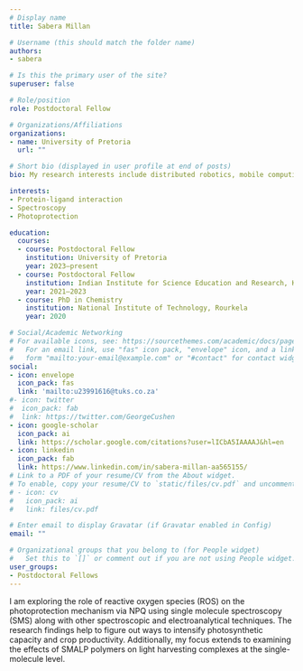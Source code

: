 ```yaml
---
# Display name
title: Sabera Millan

# Username (this should match the folder name)
authors:
- sabera

# Is this the primary user of the site?
superuser: false

# Role/position
role: Postdoctoral Fellow

# Organizations/Affiliations
organizations:
- name: University of Pretoria
  url: ""

# Short bio (displayed in user profile at end of posts)
bio: My research interests include distributed robotics, mobile computing and programmable matter.

interests:
- Protein-ligand interaction
- Spectroscopy
- Photoprotection

education:
  courses:
  - course: Postdoctoral Fellow
    institution: University of Pretoria
    year: 2023–present
  - course: Postdoctoral Fellow
    institution: Indian Institute for Science Education and Research, Kolkata
    year: 2021–2023
  - course: PhD in Chemistry
    institution: National Institute of Technology, Rourkela
    year: 2020

# Social/Academic Networking
# For available icons, see: https://sourcethemes.com/academic/docs/page-builder/#icons
#   For an email link, use "fas" icon pack, "envelope" icon, and a link in the
#   form "mailto:your-email@example.com" or "#contact" for contact widget.
social:
- icon: envelope
  icon_pack: fas
  link: 'mailto:u23991616@tuks.co.za'
#- icon: twitter
#  icon_pack: fab
#  link: https://twitter.com/GeorgeCushen
- icon: google-scholar
  icon_pack: ai
  link: https://scholar.google.com/citations?user=lICbA5IAAAAJ&hl=en
- icon: linkedin
  icon_pack: fab
  link: https://www.linkedin.com/in/sabera-millan-aa565155/
# Link to a PDF of your resume/CV from the About widget.
# To enable, copy your resume/CV to `static/files/cv.pdf` and uncomment the lines below.
# - icon: cv
#   icon_pack: ai
#   link: files/cv.pdf

# Enter email to display Gravatar (if Gravatar enabled in Config)
email: ""

# Organizational groups that you belong to (for People widget)
#   Set this to `[]` or comment out if you are not using People widget.
user_groups:
- Postdoctoral Fellows
---
```


I am exploring the role of reactive oxygen species (ROS) on the photoprotection mechanism
via NPQ using single molecule spectroscopy (SMS) along with other spectroscopic and
electroanalytical techniques. The research findings help to figure out ways to intensify
photosynthetic capacity and crop productivity. Additionally, my focus extends to examining
the effects of SMALP polymers on light harvesting complexes at the single-molecule level.

